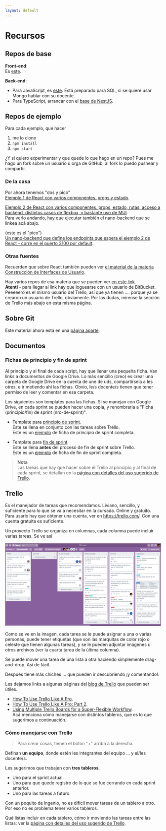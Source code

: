 ```yaml
---
layout: default
---
```


# Recursos

## Repos de base

**Front-end**:  
Es [este](https://github.com/unahur-desapp/react-recoil-app-seed).

**Back-end**:  
- Para JavaScript, es [este](https://github.com/unahur-desapp/nodejs-api-seed). Está preparado para SQL, si se quiere usar Mongo hablar con su docente.
- Para TypeScript, arrancar con el [base de NestJS](https://docs.nestjs.com/first-steps).


## Repos de ejemplo

Para cada ejemplo, qué hacer
1. me lo clono
1. `npm install`
1. `npm start`

¿Y si quiero experimentar y que quede lo que hago en un repo? Pues me hago un fork sobre un usuario u orga de GitHub, al fork lo puedo pushear y compartir.

### De la casa
Por ahora tenemos "dos y pico"  
[Ejemplo 1 de React con varios componentes, props y estado](https://github.com/unahur-desapp/react-ejemplo-1).

[Ejemplo 2 de React con varios componentes, props, estado, rutas, acceso a backend, distintos casos de flexbox, y bastante uso de MUI](https://github.com/unahur-desapp/react-ejemplo-2).  
Para verlo andando, hay que ejecutar también el nano-backend que se linkea acá abajo.

(este es el "pico")  
[Un nano-backend que define los endpoints que espera el ejemplo 2 de React - corre en el puerto 3100 por default](https://github.com/unahur-desapp/react-ejemplo-2-companion-be).


### Otras fuentes
Recuerden que sobre React también pueden ver [el material de la materia Construcción de Interfaces de Usuario](https://unahur.github.io/ciu/#/18-react/1.1-principios).  

Hay varios repos de esa materia que se pueden ver [en este link](https://bitbucket.org/evitalinuxera/workspace/projects/UC).  
**Atenti** - para llegar al link hay que loguearse con un usuario de BitBucket.  
Peeeeero es el mismo usuario del Trello, así que ya tienen .... porque ya se crearon un usuario de Trello, obviamente. Por las dudas, mírense la sección de Trello más abajo en esta misma página.


## Sobre Git
Este material ahora está en una [página aparte](./git/git-index).


## Documentos

### Fichas de principio y fin de sprint
Al principio y al final de cada script, hay que llenar una pequeña ficha. Van links a documentos de Google Drive. 
Lo más sencillo (creo) es crear una carpeta de Google Drive en la cuenta de une de uds, compartírsela a les otres, e ir metiendo ahí las fichas. Obvio, le/s docente/s tienen que tener permiso de leer y comentar en esa carpeta.

Los siguientes son templates para las fichas. Si se manejan con Google Drive, en cada sprint se pueden hacer una copia, y renombrarla a "Ficha (principio/fin) de sprint (nro-de-sprint)".
-  Template para [principio de sprint](https://docs.google.com/document/d/19Ghm0d92Ur7GU5TC7PJJTEzz6suKjtMgPQkwh62Deg0).  
Este se llena en conjunto con las tareas sobre Trello.  
Este es un [ejemplo](https://docs.google.com/document/d/1fJz5hZ2XOA3LlRKvQTNQqhPwnOXCzLNhA9Z2Qt9QlUU) de ficha de principio de sprint completa.

-  Template para [fin de sprint](https://docs.google.com/document/d/1NAKfgXVUJa0fN4u3FcdQ4xhzzqh4h4ySt8RWc1XBslg).  
Este se llena **antes** del proceso de fin de sprint sobre Trello.  
Este es un [ejemplo](https://docs.google.com/document/d/15Arb3osd64DrW53Whpd3AUPaH4rD7T87se_1IDo95hM/edit?usp=sharing) de ficha de fin de sprint completa.

> **Nota**  
Las tareas que hay que hacer sobre el Trello al principio y al final de cada sprint, se detallan en la [página con detalles del uso sugerido de Trello](./trello).


## Trello
Es el manejador de tareas que recomendamos. Liviano, sencillo, y suficiente para lo que se va a necesitar en la cursada. Online y gratuito.  
Para usarlo hay que obtener una cuenta, ver en https://trello.com/. Con una cuenta gratuita es suficiente.


Un proyecto Trello se organiza en columnas, cada columna puede incluir varias tareas. 
Se ve así

![proyecto Trello](../images/example-trello-board.jpg)

Como se ve en la imagen, cada tarea se le puede asignar a una o varias personas, puede tener etiquetas (que son las marquitas de color rojo o celeste que tienen algunas tareas), y se le pueden adjuntar imágenes u otros archivos (ver la cuarta tarea de la última columna).

Se puede mover una tarea de una lista a otra haciendo simplemente drag-and-drop. Así de fácil.

Después tiene más chiches ... que pueden ir descubriendo ¡y comentando!.

Les dejamos links a algunas páginas del [blog de Trello](https://blog.trello.com/) que pueden ser útiles.
- [How To Use Trello Like A Pro](https://blog.trello.com/how-to-use-trello-like-a-pro).
- [How To Use Trello Like A Pro: Part 2](https://blog.trello.com/using-trello-like-a-pro-part-2).
- [Using Multiple Trello Boards for a Super-Flexible Workflow](https://blog.trello.com/using-multiple-boards-for-a-super-flexible-workflow).  
Acá menciona cómo manejarse con distintos tableros, que es lo que sugerimos a continuación.


### Cómo manejarse con Trello

> Para crear cosas, tienen el botón "+" arriba a la derecha.

Definan **un equipo**, donde estén les integrantes del equipo ... y el/les docente/s. 

Les sugerimos que trabajen con **tres tableros**.
- Uno para el sprint actual.
- Uno para que quede registro de lo que se fue cerrando en cada sprint anterior.
- Uno para las tareas a futuro.

Con un poquito de ingenio, no es difícil mover tareas de un tablero a otro. Por eso no es problema tener varios tableros.

Qué listas incluir en cada tablero, cómo ir moviendo las tareas entre las listas: ver la [página con detalles del uso sugerido de Trello](./trello).




